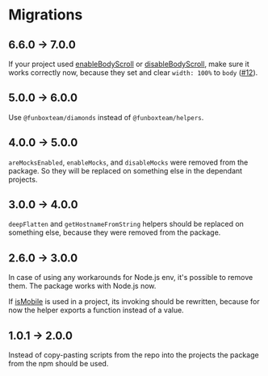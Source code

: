 # Migrations

## 6.6.0 → 7.0.0

If your project used [enableBodyScroll](./lib/body-scroll.ts) or [disableBodyScroll](./lib/body-scroll.ts),
make sure it works correctly now, because they set and clear `width: 100%` to `body` 
([#12](https://github.com/funbox/diamonds/pull/12)).


## 5.0.0 → 6.0.0

Use `@funboxteam/diamonds` instead of `@funboxteam/helpers`.


## 4.0.0 → 5.0.0

`areMocksEnabled`, `enableMocks`, and `disableMocks` were removed from the package. So they will be replaced 
on something else in the dependant projects. 


## 3.0.0 → 4.0.0

`deepFlatten` and `getHostnameFromString` helpers should be replaced on something else, because they were removed 
from the package.


## 2.6.0 → 3.0.0

In case of using any workarounds for Node.js env, it's possible to remove them. 
The package works with Node.js now.

If [isMobile](./lib/is-mobile.js) is used in a project, its invoking should be rewritten, because for now the helper
exports a function instead of a value.


## 1.0.1 → 2.0.0

Instead of copy-pasting scripts from the repo into the projects the package from the npm should be used.

